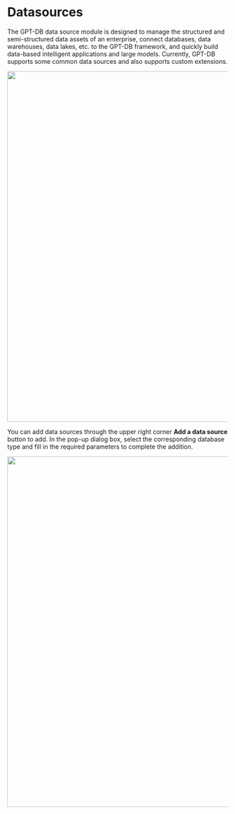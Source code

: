 # Datasources

The GPT-DB data source module is designed to manage the structured and semi-structured data assets of an enterprise, connect databases, data warehouses, data lakes, etc. to the GPT-DB framework, and quickly build data-based intelligent applications and large models. Currently, GPT-DB supports some common data sources and also supports custom extensions.

<p align="center">
  <img src={'/img/app/datasource.jpg'} width="800px" />
</p>


You can add data sources through the upper right corner **Add a data source** button to add. In the pop-up dialog box, select the corresponding database type and fill in the required parameters to complete the addition.

<p align="center">
  <img src={'/img/app/datasource_add.jpg'} width="800px" />
</p>
